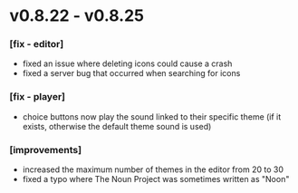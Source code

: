 # v0.8.22 - v0.8.25

### [fix - editor]
+ fixed an issue where deleting icons could cause a crash  
+ fixed a server bug that occurred when searching for icons  

### [fix - player]
+ choice buttons now play the sound linked to their specific theme (if it exists, otherwise the default theme sound is used)  

### [improvements]
+ increased the maximum number of themes in the editor from 20 to 30  
+ fixed a typo where The Noun Project was sometimes written as "Noon"  
